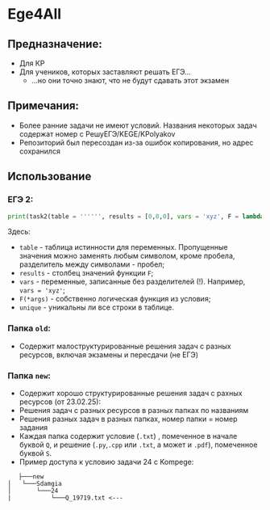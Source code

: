 # Ege4All
## Предназначение:
- Для КР
- Для учеников, которых заставляют решать ЕГЭ...
  - ...но они точно знают, что не будут сдавать этот экзамен
## Примечания:
- Более ранние задачи не имеют условий. Названия некоторых задач содержат номер с РешуЕГЭ/KEGE/KPolyakov
- Репозиторий был пересоздан из-за ошибок копирования, но адрес сохранился
## Использование
### ЕГЭ 2:
```py
print(task2(table = '''''', results = [0,0,0], vars = 'xyz', F = lambda x,y,z: x==y==z, unique = True))
```
Здесь:
  - ```table``` - таблица истинности для переменных. Пропущенные значения можно заменять любым символом, кроме пробела, разделитель между символами - пробел;
  - ```results``` - столбец значений функции ```F```;
  - ```vars``` - переменные, записанные без разделителей (!). Например, ```vars = 'xyz'```;
  - ```F(*args)``` - собственно логическая функция из условия;
  - ```unique``` - уникальны ли все строки в таблице.
### Папка ```old```:
- Содержит малоструктурированные решения задач с разных ресурсов, включая экзамены и пересдачи (не ЕГЭ)
### Папка ```new```:
- Содержит хорошо структурированные решения задач с рахных ресурсов (от 23.02.25):
 - Решения задач с разных ресурсов в разных папках по названиям
 - Решения разных задач в разных папках, номер папки = номер задания
 - Каждая папка содержит условие (```.txt```) , помеченное в начале буквой ```Q```, и решение (```.py```,```.cpp``` или ```.txt```, а может и ```.pdf```), помеченное буквой ```S```.
 - Пример доступа к условию задачи 24 с Kompege:
  ```Ege4All/
     ├───new
 │   └───Sdamgia
 │       └───24
 |           └───Q_19719.txt <---
  ```